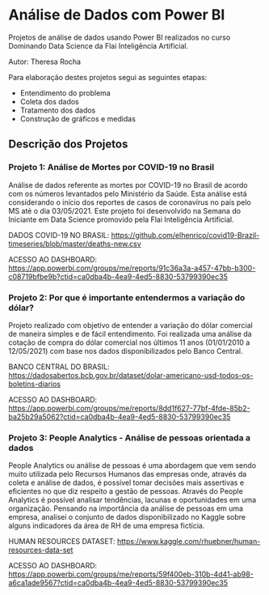 # Análise de Dados com Power BI

Projetos de análise de dados usando Power BI realizados no curso Dominando Data Science da Flai Inteligência Artificial.

Autor: Theresa Rocha

Para elaboração destes projetos segui as seguintes etapas:

- Entendimento do problema
- Coleta dos dados
- Tratamento dos dados
- Construção de gráficos e medidas

## Descrição dos Projetos

### Projeto 1: Análise de Mortes por COVID-19 no Brasil

Análise de dados referente as mortes por COVID-19 no Brasil de acordo com os números levantados pelo Ministério da Saúde. Esta análise está considerando o início dos reportes de casos de coronavírus no país pelo MS até o dia 03/05/2021.
Este projeto foi desenvolvido na Semana do Iniciante em Data Science promovido pela Flai Inteligência Artificial.

DADOS COVID-19 NO BRASIL: https://github.com/elhenrico/covid19-Brazil-timeseries/blob/master/deaths-new.csv

ACESSO AO DASHBOARD: https://app.powerbi.com/groups/me/reports/91c36a3a-a457-47bb-b300-c08719bfbe9b?ctid=ca0dba4b-4ea9-4ed5-8830-53799390ec35

### Projeto 2: Por que é importante entendermos a variação do dólar?

Projeto realizado com objetivo de entender a variação do dólar comercial de maneira simples e de fácil entendimento. Foi realizada uma análise da cotação de compra do dólar comercial nos últimos 11 anos (01/01/2010 a 12/05/2021) com base nos dados disponibilizados pelo Banco Central.

BANCO CENTRAL DO BRASIL: https://dadosabertos.bcb.gov.br/dataset/dolar-americano-usd-todos-os-boletins-diarios

ACESSO AO DASHBOARD: https://app.powerbi.com/groups/me/reports/8dd1f627-77bf-4fde-85b2-ba25b29a5062?ctid=ca0dba4b-4ea9-4ed5-8830-53799390ec35

### Projeto 3: People Analytics - Análise de pessoas orientada a dados

People Analytics ou análise de pessoas é uma abordagem que vem sendo muito utilizada pelo Recursos Humanos das empresas onde, através da coleta e análise de dados, é possível tomar decisões mais assertivas e eficientes no que diz respeito a gestão de pessoas. Através do People Analytics é possível analisar tendências, lacunas e oportunidades em uma organização. Pensando na importância da análise de pessoas em uma empresa, analisei o conjunto de dados disponibilizado no Kaggle sobre alguns indicadores da área de RH de uma empresa fictícia.

HUMAN RESOURCES DATASET: https://www.kaggle.com/rhuebner/human-resources-data-set

ACESSO AO DASHBOARD: https://app.powerbi.com/groups/me/reports/59f400eb-310b-4d41-ab98-a6ca1ade9567?ctid=ca0dba4b-4ea9-4ed5-8830-53799390ec35
